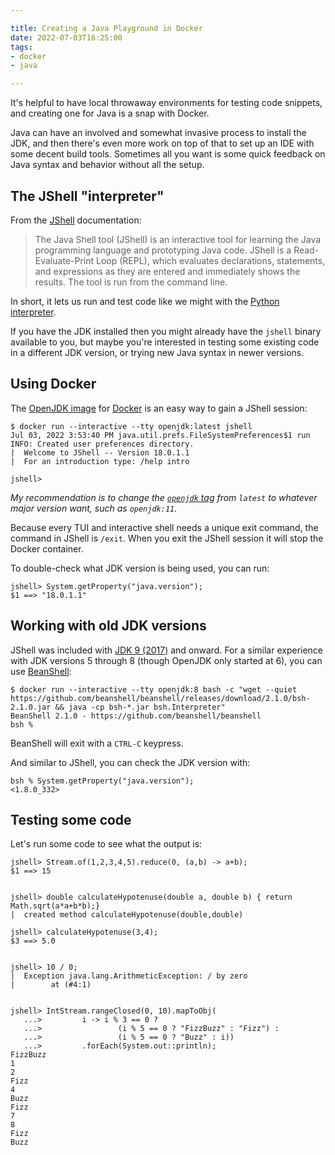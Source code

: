 ```yaml
---

title: Creating a Java Playground in Docker
date: 2022-07-03T16:25:00
tags:
- docker
- java

---
```


It's helpful to have local throwaway environments for testing code snippets, and creating one for Java is a snap with Docker.

Java can have an involved and somewhat invasive process to install the JDK, and then there's even more work on top of that to set up an IDE with some decent build tools. Sometimes all you want is some quick feedback on Java syntax and behavior without all the setup.

## The JShell "interpreter"

From the [JShell](https://docs.oracle.com/javase/9/jshell/introduction-jshell.htm) documentation:

> The Java Shell tool (JShell) is an interactive tool for learning the Java programming language and prototyping Java code. JShell is a Read-Evaluate-Print Loop (REPL), which evaluates declarations, statements, and expressions as they are entered and immediately shows the results. The tool is run from the command line.

In short, it lets us run and test code like we might with the [Python interpreter](https://docs.python.org/3/tutorial/interpreter.html).

If you have the JDK installed then you might already have the `jshell` binary available to you, but maybe you're interested in testing some existing code in a different JDK version, or trying new Java syntax in newer versions.

## Using Docker

The [OpenJDK image](https://hub.docker.com/_/openjdk) for [Docker](https://www.docker.com/) is an easy way to gain a JShell session:

```shell
$ docker run --interactive --tty openjdk:latest jshell
Jul 03, 2022 3:53:40 PM java.util.prefs.FileSystemPreferences$1 run
INFO: Created user preferences directory.
|  Welcome to JShell -- Version 18.0.1.1
|  For an introduction type: /help intro

jshell>
```

_My recommendation is to change the [`openjdk` tag](https://hub.docker.com/_/openjdk?tab=tags) from `latest` to whatever major version want, such as `openjdk:11`._

Because every TUI and interactive shell needs a unique exit command, the command in JShell is `/exit`. When you exit the JShell session it will stop the Docker container.

To double-check what JDK version is being used, you can run:

```shell
jshell> System.getProperty("java.version");
$1 ==> "18.0.1.1"
```

## Working with old JDK versions

JShell was included with [JDK 9 (2017)](https://docs.oracle.com/javase/9/whatsnew/toc.htm) and onward. For a similar experience with JDK versions 5 through 8 (though OpenJDK only started at 6), you can use [BeanShell](https://github.com/beanshell/beanshell):

```shell
$ docker run --interactive --tty openjdk:8 bash -c "wget --quiet https://github.com/beanshell/beanshell/releases/download/2.1.0/bsh-2.1.0.jar && java -cp bsh-*.jar bsh.Interpreter"
BeanShell 2.1.0 - https://github.com/beanshell/beanshell
bsh %
```

BeanShell will exit with a `CTRL-C` keypress.

And similar to JShell, you can check the JDK version with:

```shell
bsh % System.getProperty("java.version");
<1.8.0_332>
```

## Testing some code

Let's run some code to see what the output is:

```shell
jshell> Stream.of(1,2,3,4,5).reduce(0, (a,b) -> a+b);
$1 ==> 15


jshell> double calculateHypotenuse(double a, double b) { return Math.sqrt(a*a+b*b);}
|  created method calculateHypotenuse(double,double)

jshell> calculateHypotenuse(3,4);
$3 ==> 5.0


jshell> 10 / 0;
|  Exception java.lang.ArithmeticException: / by zero
|        at (#4:1)


jshell> IntStream.rangeClosed(0, 10).mapToObj(
   ...>         i -> i % 3 == 0 ?
   ...>                 (i % 5 == 0 ? "FizzBuzz" : "Fizz") :
   ...>                 (i % 5 == 0 ? "Buzz" : i))
   ...>         .forEach(System.out::println);
FizzBuzz
1
2
Fizz
4
Buzz
Fizz
7
8
Fizz
Buzz
```
